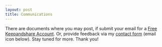 ```yaml
---
layout: post
title: Communications
---
```


There are documents where you may post, if submit your email for a [Free Keepandshare Account](https://www.keepandshare.com/business/registration.php?form=email&pb=y). Or, provide feedback via my [contact form](https://www.doneasy1.com/contact/#footer-icons) (email icon below). Stay tuned for more. Thank you!